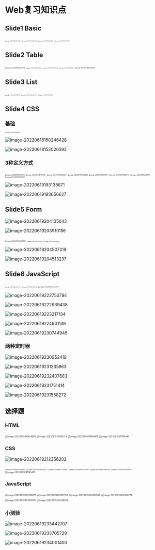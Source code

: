 # Web复习知识点

## Slide1 Basic

<img src="https://tva1.sinaimg.cn/large/e6c9d24ely1h3cejmrtszj21fc0oeag8.jpg" alt="image-20220618145539436" style="zoom:25%;" />

<img src="https://tva1.sinaimg.cn/large/e6c9d24ely1h3cemz9amxj21io0u00xx.jpg" alt="image-20220618145852415" style="zoom:25%;" />



<img src="https://tva1.sinaimg.cn/large/e6c9d24ely1h3cdx2cymyj21hs0ratg6.jpg" alt="image-20220618143357580" style="zoom: 25%;" />



<img src="https://tva1.sinaimg.cn/large/e6c9d24ely1h3ce8v7qfmj21ke0rwgsp.jpg" alt="image-20220618144518572" style="zoom:25%;" />



## Slide2 Table

<img src="https://tva1.sinaimg.cn/large/e6c9d24ely1h3dmykh05hj21fb0u0tah.jpg" alt="image-20220619163221958" style="zoom:33%;" />

<img src="https://tva1.sinaimg.cn/large/e6c9d24ely1h3cgkrmrsjj21l50u0jxy.jpg" alt="image-20220618160556164" style="zoom:25%;" />

<img src="https://tva1.sinaimg.cn/large/e6c9d24ely1h3dp7uoe9hj21jy0u0adu.jpg" alt="image-20220619175029295" style="zoom: 25%;" />

<img src="https://tva1.sinaimg.cn/large/e6c9d24ely1h3dp8lotrjj21h60u0dkk.jpg" alt="image-20220619175112782" style="zoom:25%;" />

<img src="https://tva1.sinaimg.cn/large/e6c9d24ely1h3cgpotmvoj21fd0u0wjz.jpg" alt="image-20220618161039638" style="zoom:33%;" />



## Slide3 List

<img src="https://tva1.sinaimg.cn/large/e6c9d24ely1h3dmr8dp5zj21hq0u0agk.jpg" alt="image-20220619162519199" style="zoom: 25%;" />

<img src="https://tva1.sinaimg.cn/large/e6c9d24ely1h3dmq7ebxvj21us0u078k.jpg" alt="image-20220619162420098" style="zoom: 25%;" />

<img src="https://tva1.sinaimg.cn/large/e6c9d24ely1h3dmts9xlij21n60u0q7c.jpg" alt="image-20220619162746208" style="zoom:25%;" />

## Slide4 CSS

### 基础

<img src="https://tva1.sinaimg.cn/large/e6c9d24ely1h3ceoxejtrj21p60u0q9s.jpg" alt="image-20220618150044420" style="zoom:25%;" />

![image-20220618150246428](https://tva1.sinaimg.cn/large/e6c9d24ely1h3cer1av8yj21ve0u0aei.jpg)

![image-20220618153020392](https://tva1.sinaimg.cn/large/e6c9d24ely1h3cfjq556mj211o0mcgob.jpg)



### 3种定义方式

<img src="https://tva1.sinaimg.cn/large/e6c9d24ely1h3cgsrii9bj21i00u0wj4.jpg" alt="image-20220618161337516" style="zoom:33%;" />

<img src="https://tva1.sinaimg.cn/large/e6c9d24ely1h3cgt6m8c1j21gi0u0jxp.jpg" alt="image-20220618161401607" style="zoom:33%;" />

<img src="https://tva1.sinaimg.cn/large/e6c9d24ely1h3cgulm74dj21f30u0wjx.jpg" alt="image-20220618161523554" style="zoom:33%;" />



<img src="https://tva1.sinaimg.cn/large/e6c9d24ely1h3df18ws33j21kt0u0tcv.jpg" alt="image-20220619115806280" style="zoom: 33%;" />



<img src="https://tva1.sinaimg.cn/large/e6c9d24ely1h3dkao5sshj21k50u0dkt.jpg" alt="image-20220619150012141" style="zoom:33%;" />

<img src="https://tva1.sinaimg.cn/large/e6c9d24ely1h3dkv5f4rfj21ib0u0n0e.jpg" alt="image-20220619151953147" style="zoom:33%;" />



<img src="https://tva1.sinaimg.cn/large/e6c9d24ely1h3dkx99km3j21jb0u0adg.jpg" alt="image-20220619152154811" style="zoom:33%;" />

<img src="https://tva1.sinaimg.cn/large/e6c9d24ely1h3dkyy51vlj21hw0u0adq.jpg" alt="image-20220619152331747" style="zoom:33%;" />

![image-20220619193138671](https://tva1.sinaimg.cn/large/e6c9d24ely1h3ds53veqaj21j70u0dkw.jpg)



![image-20220619193656627](https://tva1.sinaimg.cn/large/e6c9d24ely1h3dsamccguj21ex0u0jwq.jpg)



## Slide5 Form

![image-20220619204135043](https://tva1.sinaimg.cn/large/e6c9d24ely1h3du5vfqf5j213u0u00us.jpg)

![image-20220619203910156](https://tva1.sinaimg.cn/large/e6c9d24ely1h3du3d2bghj20lg11aq7q.jpg)



<img src="https://tva1.sinaimg.cn/large/e6c9d24ely1h3du2b463mj21kn0u0jvw.jpg" alt="image-20220619203809532" style="zoom:33%;" />

<img src="https://tva1.sinaimg.cn/large/e6c9d24ely1h3du3s58fyj21li0u00xd.jpg" alt="image-20220619203934363" style="zoom:25%;" />

<img src="https://tva1.sinaimg.cn/large/e6c9d24ely1h3du3yfrtej21uy0tmgq2.jpg" alt="image-20220619203944560" style="zoom: 25%;" />

![image-20220619204507319](https://tva1.sinaimg.cn/large/e6c9d24ely1h3du9k00lbj20nr0fs0ub.jpg)



![image-20220619204513237](https://tva1.sinaimg.cn/large/e6c9d24ely1h3du9nj3n5j20rf1as45m.jpg)



## Slide6 JavaScript

<img src="https://tva1.sinaimg.cn/large/e6c9d24ely1h3dwrz31ewj21k80todmg.jpg" alt="image-20220619221200424" style="zoom:25%;" />

<img src="https://tva1.sinaimg.cn/large/e6c9d24ely1h3dwt85cm4j21ko0swq5x.jpg" alt="image-20220619221313566" style="zoom:25%;" />

<img src="https://tva1.sinaimg.cn/large/e6c9d24ely1h3dx7yq2lvj21ei0sy79o.jpg" alt="image-20220619222723306" style="zoom:33%;" />



![image-20220619222753784](https://tva1.sinaimg.cn/large/e6c9d24ely1h3dx8hxai4j21nu0i8wgu.jpg)

![image-20220619222939438](https://tva1.sinaimg.cn/large/e6c9d24ely1h3dxabj1zyj21fp0u079i.jpg)



![image-20220619223217184](https://tva1.sinaimg.cn/large/e6c9d24ely1h3dxd2as70j21ba0u00xt.jpg)



![image-20220619224901139](https://tva1.sinaimg.cn/large/e6c9d24ely1h3dxuhil1yj21hp0u042i.jpg)



![image-20220619230744946](https://tva1.sinaimg.cn/large/e6c9d24ely1h3dydynugcj20y40hwn0p.jpg)



### 两种定时器

![image-20220619230952419](https://tva1.sinaimg.cn/large/e6c9d24ely1h3dyg68kihj21ii0u0wml.jpg)

![image-20220619231235963](https://tva1.sinaimg.cn/large/e6c9d24ely1h3dyj0ku71j21fw0u044d.jpg)

![image-20220619232407683](https://tva1.sinaimg.cn/large/e6c9d24ely1h3dyuzvk6lj20j807qgm5.jpg)

![image-20220619231751414](https://tva1.sinaimg.cn/large/e6c9d24ely1h3dyoh0bijj21g60u0q92.jpg)



![image-20220619231558272](https://tva1.sinaimg.cn/large/e6c9d24ely1h3dyminxrnj21hh0u078w.jpg)



## 选择题

### HTML

<img src="https://tva1.sinaimg.cn/large/e6c9d24ely1h3duvsivxaj20n2060wey.jpg" alt="image-20220619210629870" style="zoom:50%;" />

<img src="https://tva1.sinaimg.cn/large/e6c9d24ely1h3dv5epefdj20us08gq3n.jpg" alt="image-20220619211543213" style="zoom: 50%;" />

<img src="https://tva1.sinaimg.cn/large/e6c9d24ely1h3dv6p24r9j20um05oaan.jpg" alt="image-20220619211658901" style="zoom: 50%;" />

<img src="https://tva1.sinaimg.cn/large/e6c9d24ely1h3dv7r4w1rj20ty146jwe.jpg" alt="image-20220619211759483" style="zoom: 50%;" />

### CSS

![image-20220619212356202](https://tva1.sinaimg.cn/large/e6c9d24ely1h3dvdxzf2wj20l605waa8.jpg)

<img src="https://tva1.sinaimg.cn/large/e6c9d24ely1h3dvfo43lzj20w20d63ze.jpg" alt="image-20220619212536180" style="zoom:33%;" />

<img src="https://tva1.sinaimg.cn/large/e6c9d24ely1h3dvgkw2e4j20re0cmjsa.jpg" alt="image-20220619212628614" style="zoom:33%;" />

<img src="https://tva1.sinaimg.cn/large/e6c9d24ely1h3dvh98anlj21780h80ue.jpg" alt="image-20220619212707765" style="zoom:33%;" />

<img src="https://tva1.sinaimg.cn/large/e6c9d24ely1h3dviy8nwqj21ki0e8ace.jpg" alt="image-20220619212845143" style="zoom: 33%;" />

<img src="https://tva1.sinaimg.cn/large/e6c9d24ely1h3dvjjoxakj21bk0f4tau.jpg" alt="image-20220619212919398" style="zoom: 33%;" />

<img src="https://tva1.sinaimg.cn/large/e6c9d24ely1h3dvkogar7j213k0dojt6.jpg" alt="image-20220619213024445" style="zoom:33%;" />

<img src="https://tva1.sinaimg.cn/large/e6c9d24ely1h3dvm2ygsqj213806wq3m.jpg" alt="image-20220619213145478" style="zoom: 50%;" />



### JavaScript

<img src="https://tva1.sinaimg.cn/large/e6c9d24ely1h3dyxzjdlhj20r8090756.jpg" alt="image-20220619232659977" style="zoom: 50%;" />

<img src="https://tva1.sinaimg.cn/large/e6c9d24ely1h3dyz2xqv8j20su086mxo.jpg" alt="image-20220619232803153" style="zoom:50%;" />

<img src="https://tva1.sinaimg.cn/large/e6c9d24ely1h3dz013yosj20sw07idgf.jpg" alt="image-20220619232857697" style="zoom:50%;" />

<img src="https://tva1.sinaimg.cn/large/e6c9d24ely1h3dz0pc4s0j20ty09a74y.jpg" alt="image-20220619232936774" style="zoom:50%;" />

<img src="https://tva1.sinaimg.cn/large/e6c9d24ely1h3dz1bdnqlj20x007uq3v.jpg" alt="image-20220619233012070" style="zoom:50%;" />

<img src="https://tva1.sinaimg.cn/large/e6c9d24ely1h3dz3w0vqoj213k0r4goy.jpg" alt="image-20220619233239746" style="zoom:50%;" />

### 小测验

![image-20220619233442707](https://tva1.sinaimg.cn/large/e6c9d24ely1h3dz60noebj21m00rwgpb.jpg)

![image-20220619233705729](https://tva1.sinaimg.cn/large/e6c9d24ely1h3dz8i1khjj219a0og0um.jpg)

![image-20220619234001403](https://tva1.sinaimg.cn/large/e6c9d24ely1h3dzbjj65aj21d20o2ta7.jpg)
